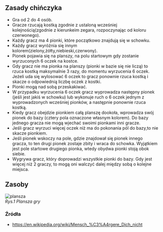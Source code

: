 ## Zasady chińczyka
* Gra od 2 do 4 osób.
* Gracze rzucają kostką zgodnie z ustaloną wcześniej kolejnością(zgodnie z kierunkeim zegara, rozpoczynając od koloru czerwonego).
* Każdy gracz ma 4 pionki, które początkowo znajdują się w schowku.
* Każdy gracz wyróżnia się innym kolorem(zielony,żółty,niebieski,czerwony).
* Pionek pojawia się na planszy, na polu startowym gdy zostanie wyrzuconych 6 oczek na kostce.
* Gdy gracz nie ma pionka na planszy (pionki w bazie się nie liczą) to rzuca kostką maksymalnie 3 razy, do momentu wyrzucenia 6 oczek. Jeżeli uda się wylosować 6 oczek to gracz ponownie rzuca kostką i skacze o odpowiednią liczbę oczek z kostki.
* Pionki mogą nad sobą przeskakiwać.
* W przypadku wyrzucenia 6 oczek gracz wyprowadza następny pionek (jeśli jest jakiś w schowku) lub wykonuje ruch o 6 oczek jednym z wyprowadzonych wcześniej pionków, a następnie ponownie rzuca kostką.
* Kiedy gracz obejdzie pionkiem całą planszę dookoła, wprowadza swój pionek do bazy (cztery pola oznaczone własnym kolorem). Do bazy  jednego gracza nie mogą wjechać swoimi pionkami inni gracze.
* Jeśli gracz wyrzuci więcej oczek niż ma do pokonania pól do bazy,to nie skacze pionkiem.
* Jeśli pionek wskoczy na pole, gdzie znajdował się pionek innego gracza, to ten  drugi pionek zostaje zbity i wraca do schowka. Wyjątkiem jest pole startowe drugiego pionka, wtedy obydwa pionki stoją obok siebie.
* Wygrywa gracz, który doprowadzi wszystkie pionki do bazy. Gdy jest więcej niż 2 graczy, to mogą oni walczyć dalej między sobą o kolejne miejsca.

## Zasoby
![plansza](https://user-images.githubusercontent.com/77828599/167295878-e5f4098d-669a-43ea-8df0-3d1d6027a3cd.png)\
*Rys.1 Plansza gry*

### Źródła
* https://en.wikipedia.org/wiki/Mensch_%C3%A4rgere_Dich_nicht
